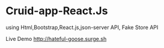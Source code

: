 # Cruid-app-React.Js
using Html,Bootstrap,React.js,json-server API, Fake Store API

Live Demo  http://hateful-goose.surge.sh
